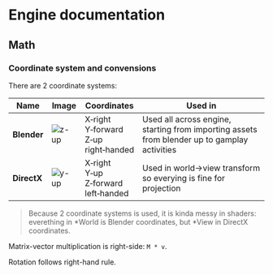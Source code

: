 # Engine documentation

## Math

### Coordinate system and convensions

There are 2 coordinate systems:

| Name | Image | Coordinates | Used in |
| ---- | ----- | ----------- | ------- |
| **Blender** | ![z-up](./cs-z-up.jpg) | X&#8209;right<br />Y&#8209;forward<br />Z&#8209;up<br />right&#8209;handed | Used all across engine, starting from importing assets from blender up to gamplay activities |
| **DirectX** | ![y-up](./cs-y-up.jpg) | X&#8209;right<br />Y&#8209;up<br />Z&#8209;forward<br />left&#8209;handed | Used in world->view transform so everying is fine for projection |

> Because 2 coordinate systems is used, it is kinda messy in shaders: everething in *World is Blender coordinates, but *View in DirectX coordinates.

Matrix-vector multiplication is right-side: `M * v`.

Rotation follows right-hand rule.
